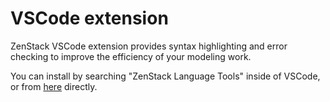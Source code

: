 # VSCode extension

ZenStack VSCode extension provides syntax highlighting and error checking to improve the efficiency of your modeling work.

You can install by searching "ZenStack Language Tools" inside of VSCode, or from [here](https://marketplace.visualstudio.com/items?itemName=zenstack.zenstack) directly.

